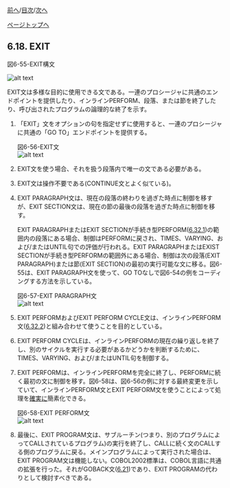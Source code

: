 <!--navi start1-->
[前へ](6-17.md)/[目次](https://opensourcecobol.github.io/markdown/TOC.html)/[次へ](6-19.md)
<!--navi end1-->
<!--navi start2-->

[ページトップへ](6-18.md)
<!--navi end2-->
## 6.18. EXIT

図6-55-EXIT構文

![alt text](Image/6-55-Exit.png)

EXIT文は多様な目的に使用できる文である。一連のプロシージャに共通のエンドポイントを提供したり、インラインPERFORM、段落、または節を終了したり、呼び出されたプログラムの論理的な終了を示す。

1. 「EXIT」文をオプションの句を指定せずに使用すると、一連のプロシージャに共通の「GO TO」エンドポイントを提供する。

    図6-56-EXIT文<br>
    ![alt text](Image/6-56-Exit.png)

2. EXIT文を使う場合、それを扱う段落内で唯一の文である必要がある。

3. EXIT文は操作不要である(CONTINUE文とよく似ている)。

4. EXIT PARAGRAPH文は、現在の段落の終わりを過ぎた時点に制御を移すが、EXIT SECTION文は、現在の節の最後の段落を過ぎた時点に制御を移す。

    EXIT PARAGRAPHまたはEXIT SECTIONが手続き型PERFORM([6.32.1](6-32-1.md))の範囲内の段落にある場合、制御はPERFORMに戻され、TIMES、VARYING、および/またはUNTIL句での評価が行われる。EXIT PARAGRAPHまたはEXIST SECTIONが手続き型PERFORMの範囲外にある場合、制御は次の段落(EXIT PARAGRAPH)または節(EXIT SECTION)の最初の実行可能な文に移る。図6-55は、EXIT PARAGRAPH文を使って、GO TOなしで図6-54の例をコーディングする方法を示している。

    図6-57-EXIT PARAGRAPH文<br>
    ![alt text](Image/6-57-Exit.png)

5. EXIT PERFORMおよびEXIT PERFORM CYCLE文は、インラインPERFORM文([6.32.2](6-32-2.md))と組み合わせて使うことを目的としている。

6. EXIT PERFORM CYCLEは、インラインPERFORMの現在の繰り返しを終了し、別のサイクルを実行する必要があるかどうかを判断するために、TIMES、VARYING、および/またはUNTIL句を制御する。

7. EXIT PERFORMは、インラインPERFORMを完全に終了し、PERFORMに続く最初の文に制御を移す。図6-58は、図6-56の例に対する最終変更を示していて、インラインPERFORM文とEXIT PERFORM文を使うことによって処理を<u>確実に</u>簡素化できる。

    図6-58-EXIT PERFORM文<br>
    ![alt text](Image/6-58-Exit.png)

8. 最後に、EXIT PROGRAM文は、サブルーチン(つまり、別のプログラムによってCALLされているプログラム)の実行を終了し、CALLに続く文のCALLする側のプログラムに戻る。メインプログラムによって実行された場合は、EXIT PROGRAM文は機能しない。COBOL2002標準は、COBOL言語に共通の拡張を行った。それがGOBACK文([6.21](6-21.md))であり、EXIT PROGRAMの代わりとして検討すべきである。

